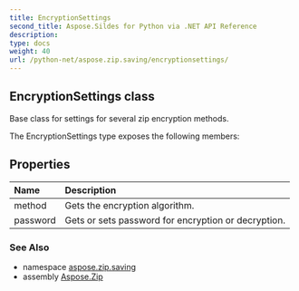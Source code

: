 ```yaml
---
title: EncryptionSettings
second_title: Aspose.Sildes for Python via .NET API Reference
description: 
type: docs
weight: 40
url: /python-net/aspose.zip.saving/encryptionsettings/
---
```


## EncryptionSettings class

Base class for settings for several zip encryption methods.

The EncryptionSettings type exposes the following members:
## Properties
| Name | Description |
| :- | :- |
|method|Gets the encryption algorithm.|
|password|Gets or sets password for encryption or decryption.|

### See Also

* namespace [aspose.zip.saving](/zip/python-net/aspose.zip.saving/)
* assembly [Aspose.Zip](/zip/python-net/)

